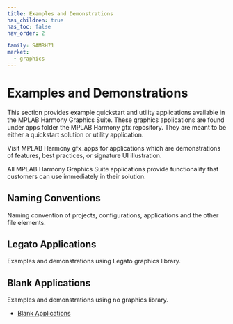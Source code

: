 ```yaml
---
title: Examples and Demonstrations
has_children: true
has_toc: false
nav_order: 2

family: SAMRH71
market:
  - graphics
---
```


# Examples and Demonstrations

This section provides example quickstart and utility applications available in the MPLAB Harmony Graphics Suite. These graphics applications are found under apps folder the MPLAB Harmony gfx repository. They are meant to be either a quickstart solution or utility application. 

Visit MPLAB Harmony gfx_apps for applications which are demonstrations of features, best practices, or signature UI illustration. 
 
All MPLAB Harmony Graphics Suite applications provide functionality that customers can use immediately in their solution.

## Naming Conventions
Naming convention of projects, configurations, applications and the other file elements. 

## Legato Applications

Examples and demonstrations using Legato graphics library.


## Blank Applications

Examples and demonstrations using no graphics library.

* [Blank Applications](./blank_quickstart/readme.md)
